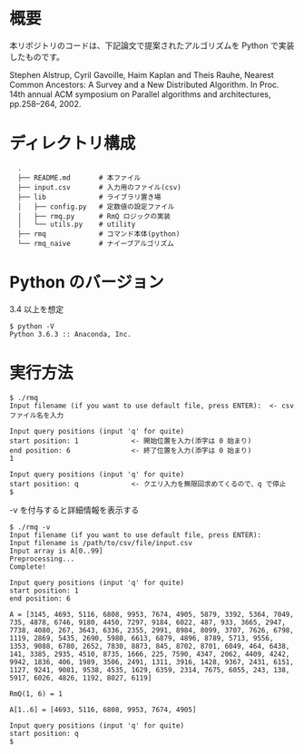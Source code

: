 # 概要

本リポジトリのコードは、下記論文で提案されたアルゴリズムを Python で実装したものです。

Stephen Alstrup, Cyril Gavoille, Haim Kaplan and Theis Rauhe, Nearest Common Ancestors: A Survey and a New Distributed Algorithm. In Proc. 14th annual ACM symposium on Parallel algorithms and architectures, pp.258–264, 2002.

# ディレクトリ構成

```
  .
  ├── README.md       # 本ファイル
  ├── input.csv       # 入力用のファイル(csv)
  ├── lib             # ライブラリ置き場
  │   ├── config.py   # 定数値の設定ファイル
  │   ├── rmq.py      # RmQ ロジックの実装
  │   └── utils.py    # utility
  ├── rmq             # コマンド本体(python)
  └── rmq_naive       # ナイーブアルゴリズム
```
  
# Python のバージョン

3.4 以上を想定

```
$ python -V
Python 3.6.3 :: Anaconda, Inc.
```

# 実行方法

```
$ ./rmq
Input filename (if you want to use default file, press ENTER):  <- csvファイル名を入力

Input query positions (input 'q' for quite)
start position: 1             <- 開始位置を入力(添字は 0 始まり)
end position: 6               <- 終了位置を入力(添字は 0 始まり)
1

Input query positions (input 'q' for quite)
start position: q             <- クエリ入力を無限回求めてくるので、q で停止
$ 
```

-v を付与すると詳細情報を表示する

```
$ ./rmq -v
Input filename (if you want to use default file, press ENTER):
Input filename is /path/to/csv/file/input.csv
Input array is A[0..99]
Preprocessing...
Complete!

Input query positions (input 'q' for quite)
start position: 1
end position: 6

A = [3145, 4693, 5116, 6808, 9953, 7674, 4905, 5879, 3392, 5364, 7049, 735, 4878, 6746, 9180, 4450, 7297, 9184, 6022, 487, 933, 3665, 2947, 7738, 4080, 267, 3643, 6336, 2355, 2991, 8984, 8099, 3707, 7626, 6798, 1119, 2869, 5435, 2690, 5980, 6613, 6879, 4896, 8789, 5713, 9556, 1353, 9088, 6780, 2652, 7830, 8873, 845, 8702, 8701, 6049, 464, 6438, 141, 3385, 2935, 4510, 8735, 1666, 225, 7590, 4347, 2062, 4409, 4242, 9942, 1836, 406, 1989, 3506, 2491, 1311, 3916, 1428, 9367, 2431, 6151, 1127, 9241, 9081, 9538, 4535, 1629, 6359, 2314, 7675, 6055, 243, 138, 5917, 6026, 4826, 1192, 8027, 6119]

RmQ(1, 6) = 1

A[1..6] = [4693, 5116, 6808, 9953, 7674, 4905]

Input query positions (input 'q' for quite)
start position: q
$ 
```
